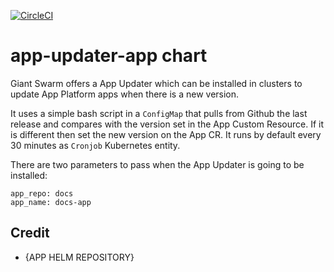 [![CircleCI](https://circleci.com/gh/giantswarm/{APP-NAME}-app.svg?style=shield)](https://circleci.com/gh/giantswarm/app-updater-app)

# app-updater-app chart

Giant Swarm offers a App Updater which can be installed in clusters to update App Platform apps when there is a new version.

It uses a simple bash script in a `ConfigMap` that pulls from Github the last release and compares with the version set in the App Custom Resource. If it is different then set the new version on the App CR. It runs by default every 30 minutes as `Cronjob` Kubernetes entity.

There are two parameters to pass when the App Updater is going to be installed:

```
app_repo: docs
app_name: docs-app
```

## Credit

* {APP HELM REPOSITORY}

